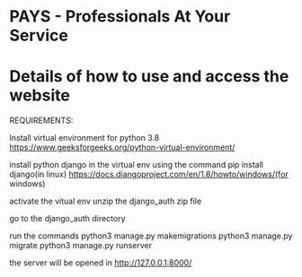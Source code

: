 # PAYS - Professionals At Your Service

# Details of how to use and access the website

REQUIREMENTS:

Install virtual environment for python 3.8
https://www.geeksforgeeks.org/python-virtual-environment/

install python django in the virtual env using the command 
pip install django(in linux)
https://docs.djangoproject.com/en/1.8/howto/windows/(for windows)

activate the vitual env
unzip the django_auth zip file

go to the django_auth directory 

run the commands
python3 manage.py makemigrations
python3 manage.py migrate
python3 manage.py runserver

the server will be opened in http://127.0.0.1:8000/
